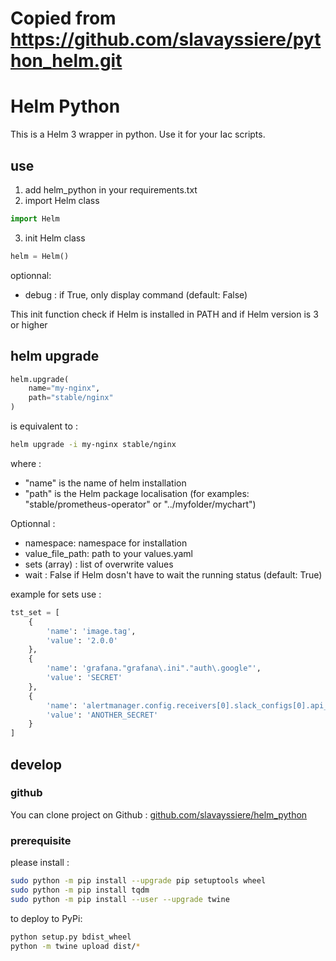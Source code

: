 # Copied from https://github.com/slavayssiere/python_helm.git
# Helm Python

This is a Helm 3 wrapper in python.
Use it for your Iac scripts.

## use

1) add helm_python in your requirements.txt
2) import Helm class 

```python
import Helm
```

3) init Helm class

```python
helm = Helm()
```

optionnal:
 - debug : if True, only display command (default: False)

This init function check if Helm is installed in PATH and if Helm version is 3 or higher

## helm upgrade

```python
helm.upgrade(
    name="my-nginx", 
    path="stable/nginx"
)
```

is equivalent to :

```bash
helm upgrade -i my-nginx stable/nginx
```

where :
 - "name" is the name of helm installation
 - "path" is the Helm package localisation (for examples: "stable/prometheus-operator" or "../myfolder/mychart")

Optionnal :

- namespace: namespace for installation
- value_file_path: path to your values.yaml
- sets (array) : list of overwrite values
- wait : False if Helm dosn't have to wait the running status (default: True)

example for sets use :

```python
tst_set = [
    {
        'name': 'image.tag',
        'value': '2.0.0'
    },
    {
        'name': 'grafana."grafana\.ini"."auth\.google"',
        'value': 'SECRET'
    },
    {
        'name': 'alertmanager.config.receivers[0].slack_configs[0].api_url',
        'value': 'ANOTHER_SECRET'
    }
]
```

## develop

### github

You can clone project on Github : [github.com/slavayssiere/helm_python](https://github.com/slavayssiere/helm_python)

### prerequisite

please install :

```bash
sudo python -m pip install --upgrade pip setuptools wheel
sudo python -m pip install tqdm
sudo python -m pip install --user --upgrade twine
```

to deploy to PyPi:

```bash
python setup.py bdist_wheel
python -m twine upload dist/*
```
